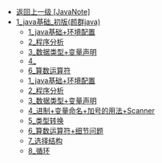 - [返回上一级 [JavaNote]](page/后端/JavaNote/)
- [1_java基础_初版(颜群java)](page/后端/JavaNote/1_java基础_初版(颜群java)/)
  - [1_java基础+环境配置](page/后端/JavaNote/1_java基础_初版(颜群java)/1_java基础+环境配置/)
  - [2_程序分析](page/后端/JavaNote/1_java基础_初版(颜群java)/2_程序分析/)
  - [3_数据类型+变量声明](page/后端/JavaNote/1_java基础_初版(颜群java)/3_数据类型+变量声明/)
  - [4_](page/后端/JavaNote/1_java基础_初版(颜群java)/4_/)
  - [6_算数运算符](page/后端/JavaNote/1_java基础_初版(颜群java)/6_算数运算符/)
  - [1_java基础+环境配置](page/后端/JavaNote/1_java基础_初版(颜群java)/1_java基础+环境配置.md)
  - [2_程序分析](page/后端/JavaNote/1_java基础_初版(颜群java)/2_程序分析.md)
  - [3_数据类型+变量声明](page/后端/JavaNote/1_java基础_初版(颜群java)/3_数据类型+变量声明.md)
  - [4_进制+变量命名+加号的用法+Scanner](page/后端/JavaNote/1_java基础_初版(颜群java)/4_进制+变量命名+加号的用法+Scanner.md)
  - [5_类型转换](page/后端/JavaNote/1_java基础_初版(颜群java)/5_类型转换.md)
  - [6_算数运算符+细节问题](page/后端/JavaNote/1_java基础_初版(颜群java)/6_算数运算符+细节问题.md)
  - [7_选择结构](page/后端/JavaNote/1_java基础_初版(颜群java)/7_选择结构.md)
  - [8_循环](page/后端/JavaNote/1_java基础_初版(颜群java)/8_循环.md)
